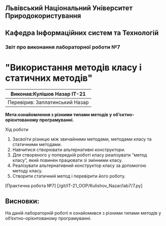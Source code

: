 ## Львівський Національний Університет Природокористування
## Кафедра Інформаційних систем та Технологій



### Звіт про виконання лабораторної роботи №7
# "Використання методів класу і статичних методів"



| Виконав:Кулішов Назар ІТ-21 |
|----------------------------------------------|
| Перевірив: Заплатинський Назар              |




**Мета:ознайомлення з різними типами методів у
об’єктно-орієнтованому програмуванні.**


Хід роботи

1. Засвоїти різницю між звичайними методами, методами класу та
статичними методами.
2. Навчитися створювати альтернативні конструктори.
3. Для створеного у попередній роботі класу реалізувати “метод класу”,
який повинен працювати зі змінними класу.
4. Реалізувати альтернативний конструктор класу за допомогою методу
класу.
5. Створити статичний метод і перевірити його роботу.




[Практична робота №7] [/git/IT-21_OOP/Kulishov_Nazar/lab7/7.py]

## Висновки: 

На даній лабораторній роботі я ознайомився з різними типами методів у
об’єктно-орієнтованому програмуванні.
